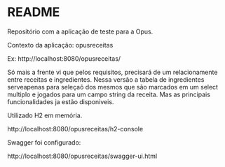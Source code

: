 # README #

Repositório com a aplicação de teste para a Opus.

Contexto da aplicação: opusreceitas

Ex: http://localhost:8080/opusreceitas/

Só mais a frente vi que pelos requisitos, precisará de um relacionamente entre receitas e ingredientes. Nessa versão a tabela de ingredientes serveapenas para seleçaõ dos mesmos que são marcados em um select multiplo e jogados para um campo string da receita. Mas as principais funcionalidades ja estão disponiveis.

Utilizado H2 em memória.

http://localhost:8080/opusreceitas/h2-console

Swagger foi configurado:

http://localhost:8080/opusreceitas/swagger-ui.html





